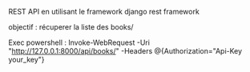 REST API en utilisant le framework django rest framework

objectif : 
récuperer la liste des books/

Exec powershell : 
Invoke-WebRequest -Uri "http://127.0.0.1:8000/api/books/" -Headers @{Authorization="Api-Key your_key"}

